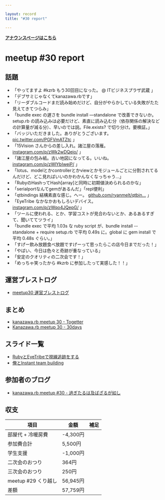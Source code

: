 ```yaml
---

layout: record
title: "#30 report"

---
```


<p> <a href="./"><strong>アナウンスページはこちら</strong></a></p>

meetup #30 report
==================

話題
----

-   「やってますよ #kzrb もう30回目になった。 @ ITビジネスプラザ武蔵 」
-   「デブサミじゃなくてkanazawa.rbです」
-   「リーダブルコードまだ読み始めだけど、自分がやらかしている失敗がたた見えてきてつらみ」
-   「bundle exec の遅さを bundle install —standalone で改善できないか。setup.rb の読み込みは必要だけど、素直に読み込む分（依存関係の解決などの計算量が減る分）、早いのでは説。File.exists? で切り分け。要検証。」
-   「バッジいただきました。ありがとうございます。 [pic.twitter.com/PGFVmATZtc](https://twitter.com/overfieldm/status/569016924627083264/photo/1) 」
-   「15Vision さんからの差し入れ。諸江屋の落雁。 [instagram.com/p/zWk2wDQeio/](https://instagram.com/p/zWk2wDQeio/) 」
-   「諸江屋の包み紙。古い地図になってる。いいね。 [instagram.com/p/zWlYbIwejP/](https://instagram.com/p/zWlYbIwejP/) 」
-   「lotus、modelとかcontrollerとかviewとかモジュールごとに分割されてるんだけど、どこ見ればいいのかわかんなくなっちゃう…」
-   「RubyのHashってHash[array]と同時に初期値決められるのかな」
-   「serialportなんてgemがあるんだ」「repl便利」
-   「qtbindings 結構素直な感じ。へー。 [github.com/ryanmelt/qtbin…](https://github.com/ryanmelt/qtbindings/) 」
-   「EyeTribe なかなかおもしろいデバイス。 [instagram.com/p/zWqo4JQepG/](https://instagram.com/p/zWqo4JQepG/) 」
-   「ツールに使われる、とか、学習コストが見合わないとか、あるあるすぎて、聞いててツライ」
-   「bundle exec で平均 1.03s な ruby script が、bundle install --standalone + require setup.rb で平均 0.49s に。global に gem install で平均 0.48s ぐらい。」
-   「すげー飲み放題食べ放題ですげーって思ったらこの店今日までだった！」
-   「やばい、今日は色々と奇跡が重なっている」
-   「安定のクオリティの二次会です！」
-   「めっちゃ笑ったから #kzrb に参加したって実感した！！」

運営ブレストログ
----------------

-   [meetup30 運営ブレストログ](https://github.com/kanazawarb/meetup/wiki/meetup30-%E9%81%8B%E5%96%B6%E3%83%96%E3%83%AC%E3%82%B9%E3%83%88%E3%83%AD%E3%82%B0)

まとめ
------

-   [kanazawa.rb meetup 30 - Togetter](http://togetter.com/li/786405)
-   [Kanazawa.rb meetup 30 - 30days](http://30d.jp/kzrb/20)

スライド一覧
------------

-   [RubyとEyeTribeで視線追跡をする](http://www.slideshare.net/yizawa/eye-tribe-44953042)
-   [俺とInstant team building](http://www.slideshare.net/pharaohkj/instant-team-building-44976246)

参加者のブログ
--------------

-   [kanazawa.rb meetup #30 - 過ぎたるは及ばざるが如し](http://cotton-desu.hatenablog.com/entry/2015/02/24/205710)

収支
----

 | 項目                   | 金額       | 補足   |
 | ---------------------- | ---------- | ------ |
 | 部屋代 + 冷暖房費      | -4,300円   |        |
 | 参加費合計             | 5,500円    |        |
 | 学生支援               | -1,000円   |        |
 | 二次会のおつり         | 364円      |        |
 | 三次会のおつり         | 250円      |        |
 | meetup #29 くり越し    | 56,945円   |        |
 | 差額                   | 57,759円   |        |


